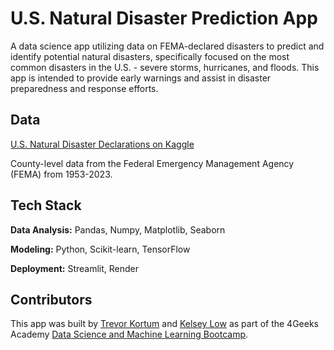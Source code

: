 # U.S. Natural Disaster Prediction App
A data science app utilizing data on FEMA-declared disasters to predict and identify potential natural disasters, specifically focused on the most common disasters in the U.S. - severe storms, hurricanes, and floods. This app is intended to provide early warnings and assist in disaster preparedness and response efforts. 


## Data
[U.S. Natural Disaster Declarations on Kaggle](https://www.kaggle.com/datasets/headsortails/us-natural-disaster-declarations)

County-level data from the Federal Emergency Management Agency (FEMA) from 1953-2023.


## Tech Stack
**Data Analysis:** Pandas, Numpy, Matplotlib, Seaborn

**Modeling:** Python, Scikit-learn, TensorFlow

**Deployment:** Streamlit, Render


## Contributors
This app was built by [Trevor Kortum](https://github.com/tdestryk) and [Kelsey Low](https://github.com/helloklow) as part of the 4Geeks Academy [Data Science and Machine Learning Bootcamp](https://4geeksacademy.com/us/coding-bootcamps/datascience-machine-learning).